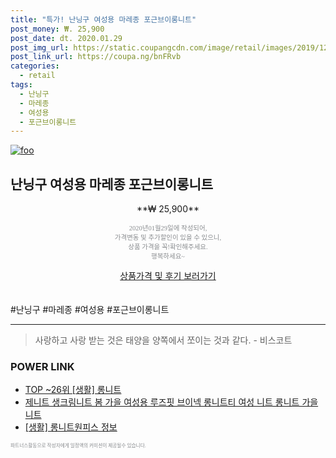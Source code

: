 ```yaml
--- 
title: "특가! 난닝구 여성용 마레종 포근브이롱니트" 
post_money: ₩. 25,900 
post_date: dt. 2020.01.29 
post_img_url: https://static.coupangcdn.com/image/retail/images/2019/12/20/11/6/e3519b7d-cf15-412c-923b-2d4579ea0666.jpg 
post_link_url: https://coupa.ng/bnFRvb 
categories: 
  - retail 
tags: 
  - 난닝구 
  - 마레종 
  - 여성용 
  - 포근브이롱니트 
--- 
```

[![foo](https://static.coupangcdn.com/image/retail/images/2019/12/20/11/6/e3519b7d-cf15-412c-923b-2d4579ea0666.jpg)](https://coupa.ng/bnFRvb) 

## 난닝구 여성용 마레종 포근브이롱니트 
<p style="text-align: center;">**₩ 25,900**</p> 
<p style="text-align: center;"><span style="color: #898c8f; font-family: Georgia,Times,serif; font-size: 0.75em;">2020년01월29일에 작성되어, <br>가격변동 및 추가할인이 있을 수 있으니,<br> 상품 가격을 꼭!확인해주세요.<br>행복하세요~</span> 
</p>	 
<div markdown="0" style="text-align: center;"><a href="https://coupa.ng/bnFRvb" class="btn btn--success">상품가격 및 후기 보러가기</a></div> 
<br><br> 
  #난닝구 #마레종 #여성용 #포근브이롱니트 
<hr> 

> 사랑하고 사랑 받는 것은 태양을 양쪽에서 쪼이는 것과 같다. - 비스코트 


### POWER LINK

* <a href="https://blog.naver.com/an0733/221788371121" target="_blank"> TOP ~26위 [생활] 롱니트</a>
* <a href="https://blog.naver.com/fasyy4321/221790286818" target="_blank">제니트 생크림니트 봄 가을 여성용 루즈핏 브이넥 롱니트티 여성 니트 롱니트 가을니트</a>
* <a href="https://blog.naver.com/sakai111/221764443628" target="_blank"> [생활] 롱니트원피스 정보 </a>

<span style="color: #898c8f; font-family: Georgia,Times,serif; font-size: 0.55em;">파트너스활동으로 작성자에게 일정액의 커미션이 제공될수 있습니다.</span> 
